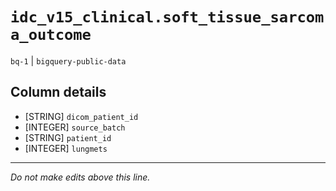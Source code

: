 # `idc_v15_clinical.soft_tissue_sarcoma_outcome`
`bq-1` | `bigquery-public-data`

## Column details
* [STRING]    `dicom_patient_id`
* [INTEGER]   `source_batch`
* [STRING]    `patient_id`
* [INTEGER]   `lungmets`

-------------------------------------------------------------------------------
*Do not make edits above this line.*
